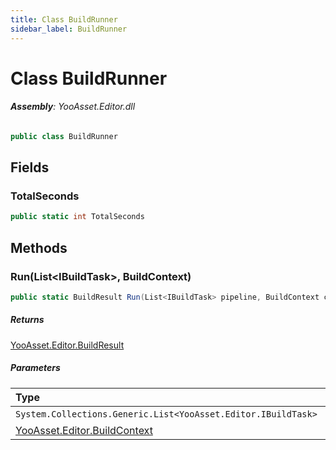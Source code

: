 ```yaml
---
title: Class BuildRunner
sidebar_label: BuildRunner
---
```

# Class BuildRunner


###### **Assembly**: YooAsset.Editor.dll

```csharp title="Declaration"
public class BuildRunner
```
## Fields
### TotalSeconds


```csharp title="Declaration"
public static int TotalSeconds
```
## Methods
### Run(List&lt;IBuildTask&gt;, BuildContext)


```csharp title="Declaration"
public static BuildResult Run(List<IBuildTask> pipeline, BuildContext context)
```

##### Returns

[YooAsset.Editor.BuildResult](../YooAsset.Editor/BuildResult.md)

##### Parameters

| Type | Name |
|:--- |:--- |
| `System.Collections.Generic.List<YooAsset.Editor.IBuildTask>` | *pipeline* |
| [YooAsset.Editor.BuildContext](../YooAsset.Editor/BuildContext.md) | *context* |

